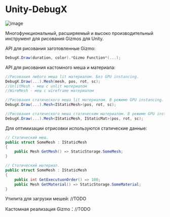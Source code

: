 # Unity-DebugX
 
![image](https://github.com/user-attachments/assets/fb3edbce-9164-4ad7-a7a2-85748edf58e0)

Многофункциональный, расширяемый и высоко производительный инструмент для рисования Gizmos для Unity.

API для рисования заготовленные Gizmo: 
```c#
DebugX.Draw(duration, color).*Gizmo Function*(...);
```

API для рисования кастомного меша и материала:
```c#
//Рисования любого меша lit материалом. Без GPU instancing. 
DebugX.Draw(...).Mesh(mesh, pos, rot, sc);
//UnlitMesh - меш с unlit материалом
//WireMesh - меш с wireframe материалом

//Рисования статического меша lit материалом. В режиме GPU instancing. 
DebugX.Draw(...).Mesh<IStaticMesh>(pos, rot, sc);

//Рисования статического меша статическим материалом. В режиме GPU instancing. 
DebugX.Draw(...).Mesh<IStaticMesh, IStaticMat>(pos, rot, sc);
```

Для оптимизации отрисовки используются статические данные:
```c#
// Статический меш. 
public struct SomeMesh : IStaticMesh
{
	public Mesh GetMesh() => StaticStorage.SomeMesh;
} 

// Статический материал. 
public struct SomeMesh : IStaticMesh
{
	public int GetExecutuonOrder() => 100;
	public Mesh GetMaterial() => StaticStorage.SomeMaterial;
} 
```
Утилита для загрузки мешей: //TODO

Кастомная реализация Gizmo：//TODO